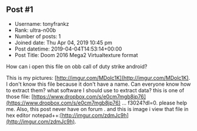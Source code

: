 ## Post #1
- Username: tonyfrankz
- Rank: ultra-n00b
- Number of posts: 1
- Joined date: Thu Apr 04, 2019 10:45 pm
- Post datetime: 2019-04-04T14:53:14+00:00
- Post Title: Doom 2016 Mega2 Virtualtexture format

How can i open this file on obb call of duty strike android?

This is my pictures: [http://imgur.com/MDolc1K](http://imgur.com/MDolc1K). I don't know this file because it don't have a name. Can everyone know how to extract them? what software I should use to extract data? this is one of those file: [https://www.dropbox.com/s/e0cm7mgb8jp76](https://www.dropbox.com/s/e0cm7mgb8jp76) ... f3024?dl=0. please help me. Also, this post never have on forum  . and this is image i view that file in hex editor notepad++:[http://imgur.com/zdmJc9h](http://imgur.com/zdmJc9h).
